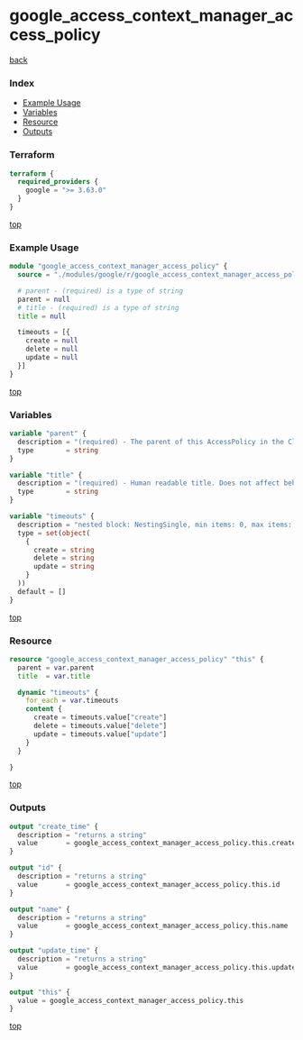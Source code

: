 # google_access_context_manager_access_policy

[back](../google.md)

### Index

- [Example Usage](#example-usage)
- [Variables](#variables)
- [Resource](#resource)
- [Outputs](#outputs)

### Terraform

```terraform
terraform {
  required_providers {
    google = ">= 3.63.0"
  }
}
```

[top](#index)

### Example Usage

```terraform
module "google_access_context_manager_access_policy" {
  source = "./modules/google/r/google_access_context_manager_access_policy"

  # parent - (required) is a type of string
  parent = null
  # title - (required) is a type of string
  title = null

  timeouts = [{
    create = null
    delete = null
    update = null
  }]
}
```

[top](#index)

### Variables

```terraform
variable "parent" {
  description = "(required) - The parent of this AccessPolicy in the Cloud Resource Hierarchy.\nFormat: organizations/{organization_id}"
  type        = string
}

variable "title" {
  description = "(required) - Human readable title. Does not affect behavior."
  type        = string
}

variable "timeouts" {
  description = "nested block: NestingSingle, min items: 0, max items: 0"
  type = set(object(
    {
      create = string
      delete = string
      update = string
    }
  ))
  default = []
}
```

[top](#index)

### Resource

```terraform
resource "google_access_context_manager_access_policy" "this" {
  parent = var.parent
  title  = var.title

  dynamic "timeouts" {
    for_each = var.timeouts
    content {
      create = timeouts.value["create"]
      delete = timeouts.value["delete"]
      update = timeouts.value["update"]
    }
  }

}
```

[top](#index)

### Outputs

```terraform
output "create_time" {
  description = "returns a string"
  value       = google_access_context_manager_access_policy.this.create_time
}

output "id" {
  description = "returns a string"
  value       = google_access_context_manager_access_policy.this.id
}

output "name" {
  description = "returns a string"
  value       = google_access_context_manager_access_policy.this.name
}

output "update_time" {
  description = "returns a string"
  value       = google_access_context_manager_access_policy.this.update_time
}

output "this" {
  value = google_access_context_manager_access_policy.this
}
```

[top](#index)